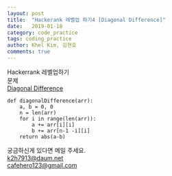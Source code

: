 ```yaml
---
layout: post
title:  "Hackerank 레벨업 하기4 [Diagonal Difference]"
date:   2019-01-18
category: code_practice
tags: coding_practice
author: Khel Kim, 김현호
comments: true
---
```

Hackerrank 레벨업하기  
문제  
[Diagonal Difference](https://www.hackerrank.com/challenges/diagonal-difference/problem)

~~~
def diagonalDifference(arr):
    a, b = 0, 0
    n = len(arr)
    for i in range(len(arr)):
        a += arr[i][i]
        b += arr[n-1 -i][i]
    return abs(a-b)
~~~

궁금하신게 있다면 메일 주세요.   
k2h7913@daum.net  
cafehero123@gmail.com
